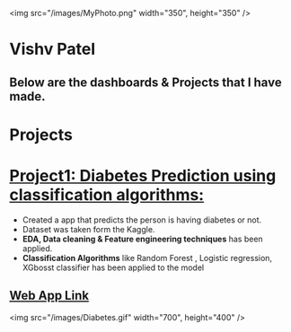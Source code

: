 <img src="/images/MyPhoto.png" width="350", height="350" />

# **Vishv Patel**

## **Below are the dashboards & Projects that I have made.**

# **Projects**

# [**Project1: Diabetes Prediction using classification algorithms:**](https://github.com/vishvpatel-97/Diabetes_predictor)
- Created a app that predicts the person is having diabetes or not.
- Dataset was taken form the Kaggle.
- **EDA, Data cleaning & Feature engineering techniques** has been applied.
- **Classification Algorithms** like Random Forest , Logistic regression, XGbosst classifier has been applied to the model

## [**Web App Link**](http://diabetes-predictor-app-ml.herokuapp.com/)

<img src="/images/Diabetes.gif" width="700", height="400" />

